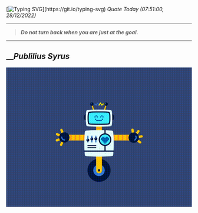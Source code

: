 [![Typing SVG](https://readme-typing-svg.herokuapp.com?font=Press+Start+2P&color=C2F784&size=35&width=900&height=100&lines=Hello+World%2C+I'm+Hung+!)](https://git.io/typing-svg) 
_Quote Today (07:51:00, 28/12/2022)_
___
>**_Do not turn back when you are just at the goal._**
___

## __**_Publilius Syrus_**

![RobotDance](src/assets/images/robot-dancing-dribble.gif?style=center)
